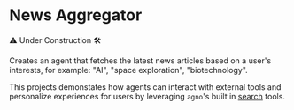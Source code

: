 # News Aggregator

⚠️ Under Construction 🛠️

Creates an agent that fetches the latest news articles based on a user's interests, for example: "AI", "space exploration", "biotechnology".

This projects demonstates how agents can interact with external tools and personalize experiences for users by leveraging `agno`'s built in [search](https://docs.agno.com/tools/toolkits/search/arxiv) tools.
